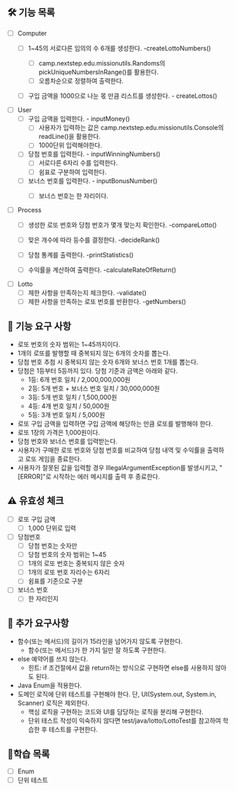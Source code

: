 ## 🛠 기능 목록
- [ ] Computer
  - [ ] 1~45의 서로다른 임의의 수 6개를 생성한다. -createLottoNumbers()
    - [ ] camp.nextstep.edu.missionutils.Randoms의 pickUniqueNumbersInRange()를 활용한다.
    - [ ] 오름차순으로 정렬하여 출력한다.
  - [ ] 구입 금액을 1000으로 나눈 몫 만큼 리스트를 생성한다. - createLottos()


- [ ] User
  - [ ] 구입 금액을 입력한다. - inputMoney()
    - [ ] 사용자가 입력하는 값은 camp.nextstep.edu.missionutils.Console의 readLine()을 활용한다.
    - [ ] 1000단위 입력해야한다.
  - [ ] 당첨 번호를 입력한다. - inputWinningNumbers()
    - [ ] 서로다른 6자리 수를 입력한다.
    - [ ] 쉼표로 구분하여 입력한다.
  - [ ] 보너스 번호를 입력한다. - inputBonusNumber()
    - [ ] 보너스 번호는 한 자리이다.


- [ ] Process
  - [ ] 생성한 로또 번호와 당첨 번호가 몇개 맞는지 확인한다. -compareLotto()
  - [ ] 맞은 개수에 따라 등수를 결정한다. -decideRank()
  - [ ] 당첨 통계를 출력한다. -printStatistics()
  - [ ] 수익률을 계산하여 출력한다. -calculateRateOfReturn()


-[ ] Lotto
  - [ ] 제한 사항을 만족하는지 체크한다. -validate()
  - [ ] 제한 사항을 만족하는 로또 번호를 반환한다. -getNumbers()

## 🔧 기능 요구 사항
- 로또 번호의 숫자 범위는 1~45까지이다.
- 1개의 로또를 발행할 때 중복되지 않는 6개의 숫자를 뽑는다.
- 당첨 번호 추첨 시 중복되지 않는 숫자 6개와 보너스 번호 1개를 뽑는다.
- 당첨은 1등부터 5등까지 있다. 당첨 기준과 금액은 아래와 같다.
  - 1등: 6개 번호 일치 / 2,000,000,000원
  - 2등: 5개 번호 + 보너스 번호 일치 / 30,000,000원
  - 3등: 5개 번호 일치 / 1,500,000원
  - 4등: 4개 번호 일치 / 50,000원
  - 5등: 3개 번호 일치 / 5,000원
- 로또 구입 금액을 입력하면 구입 금액에 해당하는 만큼 로또를 발행해야 한다.
- 로또 1장의 가격은 1,000원이다.
- 당첨 번호와 보너스 번호를 입력받는다. 
- 사용자가 구매한 로또 번호와 당첨 번호를 비교하여 당첨 내역 및 수익률을 출력하고 로또 게임을 종료한다.
- 사용자가 잘못된 값을 입력할 경우 IllegalArgumentException를 발생시키고, "[ERROR]"로 시작하는 에러 메시지를 출력 후 종료한다.

## ⚠️ 유효성 체크
-[ ] 로또 구입 금액
  - [ ] 1,000 단위로 입력
- [ ] 당첨번호
  - [ ] 당첨 번호는 숫자만
  - [ ] 당첨 번호의 숫자 범위는 1~45
  - [ ] 1개의 로또 번호는 중복되지 않은 숫자
  - [ ] 1개의 로또 번호 자리수는 6자리
  - [ ] 쉼표를 기준으로 구분
- [ ] 보너스 번호
  - [ ] 한 자리인지

## 📌 추가 요구사항
- 함수(또는 메서드)의 길이가 15라인을 넘어가지 않도록 구현한다.
  - 함수(또는 메서드)가 한 가지 일만 잘 하도록 구현한다.
- else 예약어를 쓰지 않는다.
  - 힌트: if 조건절에서 값을 return하는 방식으로 구현하면 else를 사용하지 않아도 된다.
- Java Enum을 적용한다.
- 도메인 로직에 단위 테스트를 구현해야 한다. 단, UI(System.out, System.in, Scanner) 로직은 제외한다.
  - 핵심 로직을 구현하는 코드와 UI를 담당하는 로직을 분리해 구현한다.
  - 단위 테스트 작성이 익숙하지 않다면 test/java/lotto/LottoTest를 참고하여 학습한 후 테스트를 구현한다.

## 📗학습 목록
- [ ] Enum
- [ ] 단위 테스트